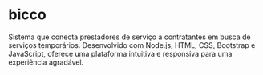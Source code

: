 # bicco
Sistema que conecta prestadores de serviço a contratantes em busca de serviços temporários. Desenvolvido com Node.js, HTML, CSS, Bootstrap e JavaScript, oferece uma plataforma intuitiva e responsiva para uma experiência agradável.
